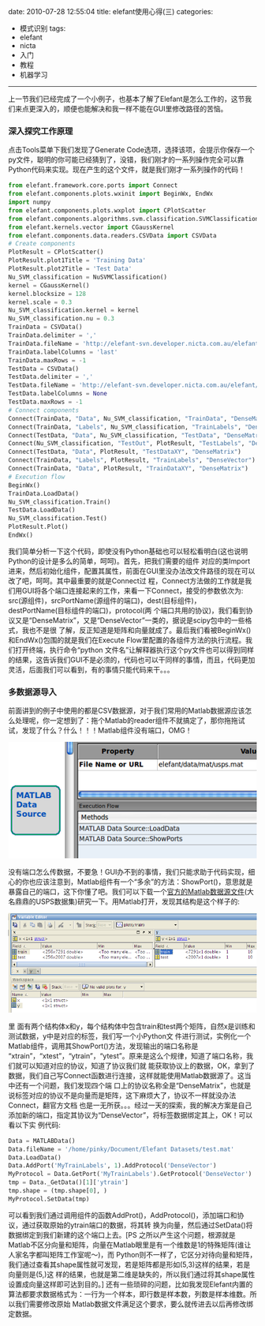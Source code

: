 date: 2010-07-28 12:55:04
title: elefant使用心得(三)
categories:
- 模式识别
tags:
- elefant
- nicta
- 入门
- 教程
- 机器学习
---

上一节我们已经完成了一个小例子，也基本了解了Elefant是怎么工作的，这节我们来点更深入的，顺便也能解决和我一样不能在GUI里修改路径的苦恼。

<!--more-->

### 深入探究工作原理

点击Tools菜单下我们发现了Generate Code选项，选择该项，会提示你保存一个py文件，聪明的你可能已经猜到了，没错，我们刚才的一系列操作完全可以靠Python代码来实现。现在产生的这个文件，就是我们刚才一系列操作的代码！

``` python
from elefant.framework.core.ports import Connect
from elefant.components.plots.wxinit import BeginWx, EndWx
import numpy
from elefant.components.plots.wxplot import CPlotScatter
from elefant.components.algorithms.svm.classification.SVMClassifications import NuSVMClassification
from elefant.kernels.vector import CGaussKernel
from elefant.components.data.readers.CSVData import CSVData
# Create components
PlotResult = CPlotScatter()
PlotResult.plot1Title = 'Training Data'
PlotResult.plot2Title = 'Test Data'
Nu_SVM_classification = NuSVMClassification()
kernel = CGaussKernel()
kernel.blocksize = 128
kernel.scale = 0.3
Nu_SVM_classification.kernel = kernel
Nu_SVM_classification.nu = 0.3
TrainData = CSVData()
TrainData.delimiter = ','
TrainData.fileName = 'http://elefant-svn.developer.nicta.com.au/elefant/data/csv/train_cl.csv'
TrainData.labelColumns = 'last'
TrainData.maxRows = -1
TestData = CSVData()
TestData.delimiter = ','
TestData.fileName = 'http://elefant-svn.developer.nicta.com.au/elefant/data/csv/test_mu.csv'
TestData.labelColumns = None
TestData.maxRows = -1
# Connect components
Connect(TrainData, "Data", Nu_SVM_classification, "TrainData", "DenseMatrix")
Connect(TrainData, "Labels", Nu_SVM_classification, "TrainLabels", "DenseVector")
Connect(TestData, "Data", Nu_SVM_classification, "TestData", "DenseMatrix")
Connect(Nu_SVM_classification, "TestOut", PlotResult, "TestLabels", "DenseVector")
Connect(TestData, "Data", PlotResult, "TestDataXY", "DenseMatrix")
Connect(TrainData, "Labels", PlotResult, "TrainLabels", "DenseVector")
Connect(TrainData, "Data", PlotResult, "TrainDataXY", "DenseMatrix")
# Execution flow
BeginWx()
TrainData.LoadData()
Nu_SVM_classification.Train()
TestData.LoadData()
Nu_SVM_classification.Test()
PlotResult.Plot()
EndWx()
```

我们简单分析一下这个代码，即使没有Python基础也可以轻松看明白(这也说明Python的设计是多么的简单，呵呵)。首先，把我们需要的组件  对应的类Import进来，然后初始化组件，配置其属性，前面在GUI里没办法改文件路径的现在可以改了吧，呵呵。其中最重要的就是Connect过  程，Connect方法做的工作就是我们用GUI将各个端口连接起来的工作，来看一下Connect，接受的参数依次为:   src(源组件)，srcPortName(源组件的端口)，dest(目标组件)，destPortName(目标组件的端口)，protocol(两   个端口共用的协议)，我们看到协议又是“DenseMatrix”，又是“DenseVector”一类的，据说是scipy包中的一些格式，我也不是很  了解，反正知道是矩阵和向量就成了。最后我们看被BeginWx()和EndWx()包围的就是我们在Execute   Flow里配置的各组件方法的执行流程。我们打开终端，执行命令“python   文件名”让解释器执行这个py文件也可以得到同样的结果，这告诉我们GUI不是必须的，代码也可以干同样的事情，而且，代码更加灵活，后面我们可以看到，有的事情只能代码来干。。。


### 多数据源导入


前面讲到的例子中使用的都是CSV数据源，对于我们常用的Matlab数据源应该怎么处理呢，你一定想到了：拖个Matlab的reader组件不就搞定了，那你拖拖试试，发现了什么？什么！！！Matlab组件没有端口，OMG！

![](/assets/images/elefant-introduction3-1.png)

没有端口怎么传数据，不要急！GUI办不到的事情，我们只能求助于代码实现，细心的你也应该注意到，Matlab组件有一个“多余”的方法：ShowPort()，意思就是暴露自己的端口，这下你懂了吧。我们可以下载一个[官方的Matlab数据源文件](http://elefant-svn.developer.nicta.com.au/elefant/data/mat/usps.mat)(大名鼎鼎的USPS数据集)研究一下。用Matlab打开，发现其结构是这个样子的:


![](/assets/images/elefant-introduction3-2.png)


里 面有两个结构体x和y，每个结构体中包含train和test两个矩阵，自然x是训练和测试数据，y中是对应的标签，我们写一个小Python文  件进行测试，实例化一个Matlab组件，调用其ShowPort()方法，发现输出的端口名称是  “xtrain”，“xtest”，“ytrain”，“ytest”。原来是这么个规律，知道了端口名称，我们就可以知道对应的协议，知道了协议我们就   能获取协议上的数据，OK，拿到了数据，我们自己写Connect函数进行连接，这样就能使用Matlab数据源了。这当中还有一个问题，我们发现四个端   口上的协议名称全是“DenseMatrix”，也就是说标签对应的协议不是向量而是矩阵，这下麻烦大了，协议不一样就没办法Connect，翻官方文档   也是一无所获。。。经过一天的探索，我的解决方案是自己添加新的端口，指定其协议为“DenseVector”，将标签数据绑定其上，OK！可以看以下实  例代码:

``` python
Data = MATLABData()
Data.fileName = '/home/pinky/Document/Elefant Datasets/test.mat'
Data.LoadData()
Data.AddPort('MyTrainLabels', 1).AddProtocol('DenseVector')
MyProtocol = Data.GetPort('MyTrainLabels').GetProtocol('DenseVector')
tmp = Data._GetData()[1]['ytrain']
tmp.shape = (tmp.shape[0], )
MyProtocol.SetData(tmp)
```

可以看到我们通过调用组件的函数AddProt()，AddProtocol()，添加端口和协议，通过获取原始的ytrain端口的数据，将其转  换为向量，然后通过SetData()将数据绑定到我们新建的这个端口上去。\[PS   之所以产生这个问题，根源就是Matlab不区分向量和矩阵，向量在Matlab眼里是有一个维数是1的特殊矩阵(谁让人家名字都叫矩阵工作室呢～)，而   Python则不一样了，它区分对待向量和矩阵，我们通过查看其shape属性就可发现，若是矩阵都是形如(5,3)这样的结果，若是向量则是(5,)这  样的结果，也就是第二维是缺失的，所以我们通过将其shape属性设置成向量这样即可达到目的。\]   还有一些琐碎的问题，比如我发现Elefant内置的算法都要求数据格式为：一行为一个样本，即行数是样本数，列数是样本维数。所以我们需要修改原始  Matlab数据文件满足这个要求，要么就传进去以后再修改绑定数据。
